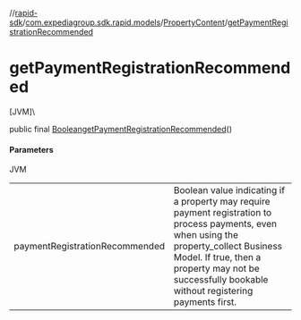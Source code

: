 //[rapid-sdk](../../../index.md)/[com.expediagroup.sdk.rapid.models](../index.md)/[PropertyContent](index.md)/[getPaymentRegistrationRecommended](get-payment-registration-recommended.md)

# getPaymentRegistrationRecommended

[JVM]\

public final [Boolean](https://docs.oracle.com/javase/8/docs/api/java/lang/Boolean.html)[getPaymentRegistrationRecommended](get-payment-registration-recommended.md)()

#### Parameters

JVM

| | |
|---|---|
| paymentRegistrationRecommended | Boolean value indicating if a property may require payment registration to process payments, even when using the property_collect Business Model. If true, then a property may not be successfully bookable without registering payments first. |

